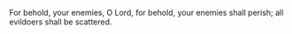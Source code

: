 For behold, your enemies, O Lord, for behold, your enemies shall perish; all evildoers shall be scattered.
